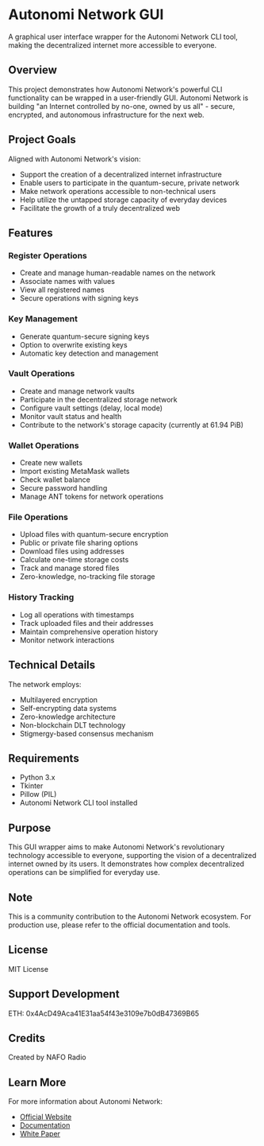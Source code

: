 # Autonomi Network GUI

A graphical user interface wrapper for the Autonomi Network CLI tool, making the decentralized internet more accessible to everyone.

## Overview

This project demonstrates how Autonomi Network's powerful CLI functionality can be wrapped in a user-friendly GUI. Autonomi Network is building "an Internet controlled by no-one, owned by us all" - secure, encrypted, and autonomous infrastructure for the next web.

## Project Goals

Aligned with Autonomi Network's vision:
- Support the creation of a decentralized internet infrastructure
- Enable users to participate in the quantum-secure, private network
- Make network operations accessible to non-technical users
- Help utilize the untapped storage capacity of everyday devices
- Facilitate the growth of a truly decentralized web

## Features

### Register Operations
- Create and manage human-readable names on the network
- Associate names with values
- View all registered names
- Secure operations with signing keys

### Key Management
- Generate quantum-secure signing keys
- Option to overwrite existing keys
- Automatic key detection and management

### Vault Operations
- Create and manage network vaults
- Participate in the decentralized storage network
- Configure vault settings (delay, local mode)
- Monitor vault status and health
- Contribute to the network's storage capacity (currently at 61.94 PiB)

### Wallet Operations
- Create new wallets
- Import existing MetaMask wallets
- Check wallet balance
- Secure password handling
- Manage ANT tokens for network operations

### File Operations
- Upload files with quantum-secure encryption
- Public or private file sharing options
- Download files using addresses
- Calculate one-time storage costs
- Track and manage stored files
- Zero-knowledge, no-tracking file storage

### History Tracking
- Log all operations with timestamps
- Track uploaded files and their addresses
- Maintain comprehensive operation history
- Monitor network interactions

## Technical Details

The network employs:
- Multilayered encryption
- Self-encrypting data systems
- Zero-knowledge architecture
- Non-blockchain DLT technology
- Stigmergy-based consensus mechanism

## Requirements

- Python 3.x
- Tkinter
- Pillow (PIL)
- Autonomi Network CLI tool installed

## Purpose

This GUI wrapper aims to make Autonomi Network's revolutionary technology accessible to everyone, supporting the vision of a decentralized internet owned by its users. It demonstrates how complex decentralized operations can be simplified for everyday use.

## Note

This is a community contribution to the Autonomi Network ecosystem. For production use, please refer to the official documentation and tools.

## License

MIT License

## Support Development

ETH: 0x4AcD49Aca41E31aa54f43e3109e7b0dB47369B65

## Credits

Created by NAFO Radio

## Learn More

For more information about Autonomi Network:
- [Official Website](https://autonomi.com/)
- [Documentation](https://autonomi.com/docs)
- [White Paper](https://autonomi.com/whitepaper) 